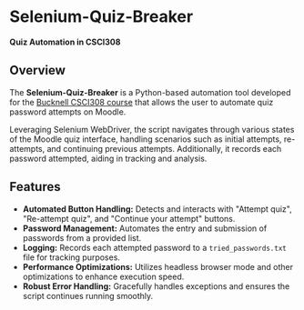 # Selenium-Quiz-Breaker

**Quiz Automation in CSCI308**

## Overview

The **Selenium-Quiz-Breaker** is a Python-based automation tool developed for the [Bucknell CSCI308 course](https://coursecatalog.bucknell.edu/search/?P=CSCI%20308) that allows the user to automate quiz password attempts on Moodle. 

Leveraging Selenium WebDriver, the script navigates through various states of the Moodle quiz interface, handling scenarios such as initial attempts, re-attempts, and continuing previous attempts. Additionally, it records each password attempted, aiding in tracking and analysis.

## Features

- **Automated Button Handling:** Detects and interacts with "Attempt quiz", "Re-attempt quiz", and "Continue your attempt" buttons.
- **Password Management:** Automates the entry and submission of passwords from a provided list.
- **Logging:** Records each attempted password to a `tried_passwords.txt` file for tracking purposes.
- **Performance Optimizations:** Utilizes headless browser mode and other optimizations to enhance execution speed.
- **Robust Error Handling:** Gracefully handles exceptions and ensures the script continues running smoothly.
